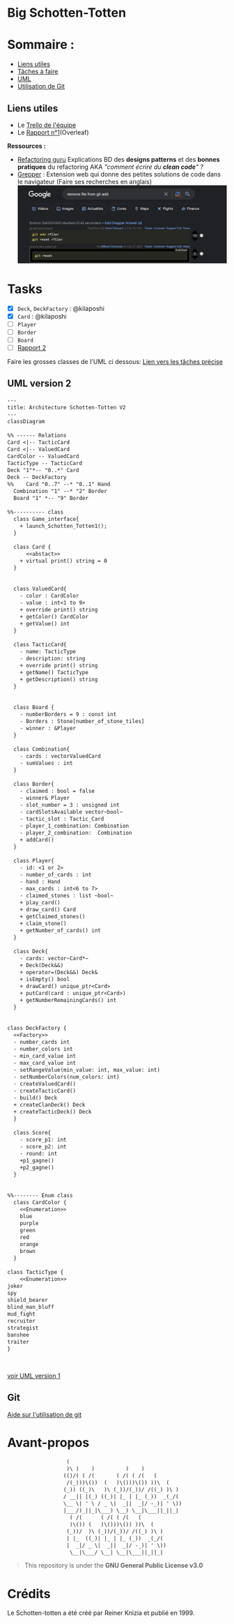 # Big Schotten-Totten

# Sommaire :

- [Liens utiles](#Liens-utiles)
- [Tâches à faire](#tasks)
- [UML](#uml-version-2)
- [Utilisation de Git](#Git)

## Liens utiles

- Le [Trello de l'équipe](https://trello.com/b/XQj4rIn7/shotten-totten "Trello LO21")
- Le [Rapport n°1](https://fr.overleaf.com/project/6419a39393e938ac5e40ea3e)(Overleaf)

**Ressources :**
- [Refactoring guru](https://refactoring.guru) Explications BD des **designs patterns** et des **bonnes pratiques** du refactoring AKA *"comment écrire du **clean code**" ?*
- [Grepper](https://www.grepper.com) : Extension web qui donne des petites solutions de code dans le navigateur (Faire ses recherches en anglais)  
  <img alt="Example grepper" src="documentation/images/grepper_example.png"/>



# Tasks

- [x] `Deck`, `DeckFactory` : @kilaposhi
- [x] `Card` : @kilaposhi
- [ ] `Player`
- [ ] `Border`
- [ ] `Board`
- [ ] [Rapport 2](documentation/rapport_2.md)

Faire les grosses classes de l'UML ci dessous:
[Lien vers les tâches précise](documentation/Tasks.md)


## UML version 2

```mermaid
---
title: Architecture Schotten-Totten V2
---
classDiagram

%% ------ Relations
Card <|-- TacticCard
Card <|-- ValuedCard
CardColor -- ValuedCard
TacticType -- TacticCard
Deck "1"*-- "0..*" Card
Deck -- DeckFactory
%%    Card "0..7" --* "0..1" Hand
  Combination "1" --* "2" Border
  Board "1" *-- "9" Border

%%---------- class
  class Game_interface{
    + launch_Schotten_Totten1();
  }

  class Card {
      <<abstact>>
    + virtual print() string = 0
  }


  class ValuedCard{
    - color : CardColor
    - value : int<1 to 9>
    + override print() string
    + getColor() CardColor
    + getValue() int
  }

  class TacticCard{
    - name: TacticType
    - description: string
    + override print() string
    + getName() TacticType
    + getDescription() string
  }


  class Board {
    - numberBorders = 9 : const int
    - Borders : Stone[number_of_stone_tiles]
    - winner : &Player
  }

  class Combination{
    - cards : vectorValuedCard
    - sumValues : int
  }

  class Border{
    - claimed : bool = false
    - winner& Player
    - slot_number = 3 : unsigned int
    - cardSlotsAvailable vector~bool~
    - tactic_slot : Tactic_Card
    - player_1_combination: Combination
    - player_2_combination:  Combination
    + addCard()
  }

  class Player{
    - id: <1 or 2>
    - number_of_cards : int
    - hand : Hand
    - max_cards : int<6 to 7>
    - claimed_stones : list ~bool~
    + play_card()
    + draw_card() Card
    + getClaimed_stones()
    + claim_stone()
    + getNumber_of_cards() int
  }

  class Deck{
    - cards: vector~Card*~
    + Deck(Deck&&)
    + operator=(Deck&&) Deck&
    + isEmpty() bool
    + drawCard() unique_ptr<Card>
    + putCard(card : unique_ptr<Card>)
    + getNumberRemainingCards() int
  }


class DeckFactory {
  <<Factory>>
  - number_cards int
  - number_colors int
  - min_card_value int
  - max_card_value int
  - setRangeValue(min_value: int, max_value: int)
  - setNumberColors(num_colors: int)
  - createValuedCard()
  - createTacticCard()
  - build() Deck
  + createClanDeck() Deck
  + createTacticDeck() Deck
  }

  class Score{
    - score_p1: int
    - score_p2: int
    - round: int
    +p1_gagne()
    +p2_gagne()
  }


%%-------- Enum class
  class CardColor {
    <<Enumeration>>
    blue
    purple
    green
    red
    orange
    brown
  }

class TacticType {
    <<Enumeration>>
joker
spy
shield_bearer
blind_man_bluff
mud_fight
recruiter
strategist
banshee
traiter
}



```

[voir UML version 1](documentation/UML.md)


## Git

[Aide sur l'utilisation de git ](documentation/aide_git.md)

# Avant-propos
```
                   (                                     
                   )\ )    )          )    )             
                  (()/( ( /(       ( /( ( /(   (         
                   /(_)))\())  (   )\()))\()) ))\  (     
                  (_)) ((_)\   )\ (_))/(_))/ /((_) )\ )  
                  / __|| |(_) ((_)| |_ | |_ (_))  _(_/(  
                  \__ \| ' \ / _ \|  _||  _|/ -_)| ' \)) 
                  |___/)_||_|\___) \__) \__|\___||_||_|  
                    ( /(      ( /( ( /(   (              
                    )\()) (   )\()))\()) ))\  (          
                   (_))/  )\ (_))/(_))/ /((_) )\ )       
                   | |_  ((_)| |_ | |_ (_))  _(_/(       
                   |  _|/ _ \|  _||  _|/ -_)| ' \))      
                    \__|\___/ \__| \__|\___||_||_|       
```

> This repository is under the **GNU General Public License v3.0**

# Crédits

Le Schotten-totten a été créé par Reiner Knizia et publié en 1999.